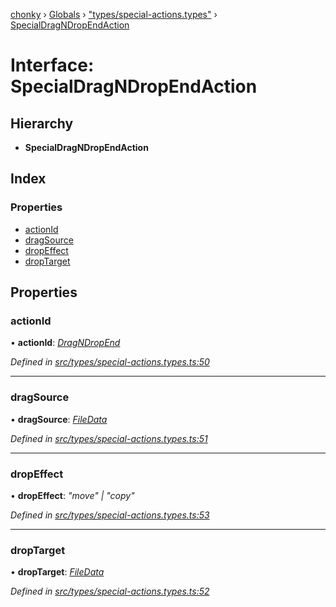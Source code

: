 [chonky](../README.md) › [Globals](../globals.md) › ["types/special-actions.types"](../modules/_types_special_actions_types_.md) › [SpecialDragNDropEndAction](_types_special_actions_types_.specialdragndropendaction.md)

# Interface: SpecialDragNDropEndAction

## Hierarchy

* **SpecialDragNDropEndAction**

## Index

### Properties

* [actionId](_types_special_actions_types_.specialdragndropendaction.md#actionid)
* [dragSource](_types_special_actions_types_.specialdragndropendaction.md#dragsource)
* [dropEffect](_types_special_actions_types_.specialdragndropendaction.md#dropeffect)
* [dropTarget](_types_special_actions_types_.specialdragndropendaction.md#droptarget)

## Properties

###  actionId

• **actionId**: *[DragNDropEnd](../enums/_types_special_actions_types_.specialaction.md#dragndropend)*

*Defined in [src/types/special-actions.types.ts:50](https://github.com/TimboKZ/Chonky/blob/cb533b8/src/types/special-actions.types.ts#L50)*

___

###  dragSource

• **dragSource**: *[FileData](_types_files_types_.filedata.md)*

*Defined in [src/types/special-actions.types.ts:51](https://github.com/TimboKZ/Chonky/blob/cb533b8/src/types/special-actions.types.ts#L51)*

___

###  dropEffect

• **dropEffect**: *"move" | "copy"*

*Defined in [src/types/special-actions.types.ts:53](https://github.com/TimboKZ/Chonky/blob/cb533b8/src/types/special-actions.types.ts#L53)*

___

###  dropTarget

• **dropTarget**: *[FileData](_types_files_types_.filedata.md)*

*Defined in [src/types/special-actions.types.ts:52](https://github.com/TimboKZ/Chonky/blob/cb533b8/src/types/special-actions.types.ts#L52)*
